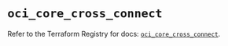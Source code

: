 # `oci_core_cross_connect`

Refer to the Terraform Registry for docs: [`oci_core_cross_connect`](https://registry.terraform.io/providers/oracle/oci/6.37.0/docs/resources/core_cross_connect).
